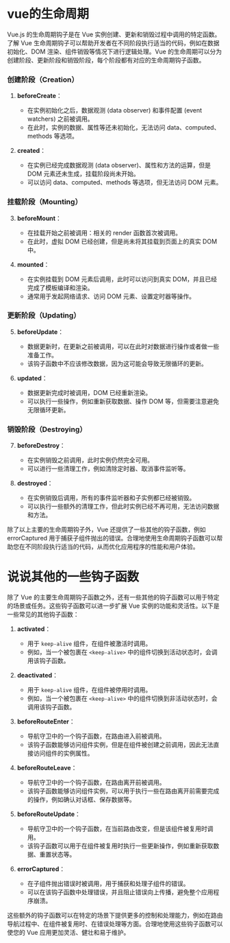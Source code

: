 # vue的生命周期

Vue.js 的生命周期钩子是在 Vue 实例创建、更新和销毁过程中调用的特定函数。了解 Vue 生命周期钩子可以帮助开发者在不同阶段执行适当的代码，例如在数据初始化、DOM 渲染、组件销毁等情况下进行逻辑处理。Vue 的生命周期可以分为创建阶段、更新阶段和销毁阶段，每个阶段都有对应的生命周期钩子函数。

### 创建阶段（Creation）
1. **beforeCreate**：
   - 在实例初始化之后，数据观测 (data observer) 和事件配置 (event watchers) 之前被调用。
   - 在此时，实例的数据、属性等还未初始化，无法访问 data、computed、methods 等选项。

2. **created**：
   - 在实例已经完成数据观测 (data observer)、属性和方法的运算，但是 DOM 元素还未生成，挂载阶段尚未开始。
   - 可以访问 data、computed、methods 等选项，但无法访问 DOM 元素。

### 挂载阶段（Mounting）
3. **beforeMount**：
   - 在挂载开始之前被调用：相关的 render 函数首次被调用。
   - 在此时，虚拟 DOM 已经创建，但是尚未将其挂载到页面上的真实 DOM 中。

4. **mounted**：
   - 在实例挂载到 DOM 元素后调用，此时可以访问到真实 DOM，并且已经完成了模板编译和渲染。
   - 通常用于发起网络请求、访问 DOM 元素、设置定时器等操作。

### 更新阶段（Updating）
5. **beforeUpdate**：
   - 数据更新时，在更新之前被调用，可以在此时对数据进行操作或者做一些准备工作。
   - 该钩子函数中不应该修改数据，因为这可能会导致无限循环的更新。

6. **updated**：
   - 数据更新完成时被调用，DOM 已经重新渲染。
   - 可以执行一些操作，例如重新获取数据、操作 DOM 等，但需要注意避免无限循环更新。

### 销毁阶段（Destroying）
7. **beforeDestroy**：
   - 在实例销毁之前调用，此时实例仍然完全可用。
   - 可以进行一些清理工作，例如清除定时器、取消事件监听等。

8. **destroyed**：
   - 在实例销毁后调用，所有的事件监听器和子实例都已经被销毁。
   - 可以执行一些额外的清理工作，但此时实例已经不再可用，无法访问数据和方法。

除了以上主要的生命周期钩子外，Vue 还提供了一些其他的钩子函数，例如 errorCaptured 用于捕获子组件抛出的错误。合理地使用生命周期钩子函数可以帮助您在不同阶段执行适当的代码，从而优化应用程序的性能和用户体验。

# 说说其他的一些钩子函数

除了 Vue 的主要生命周期钩子函数之外，还有一些其他的钩子函数可以用于特定的场景或任务。这些钩子函数可以进一步扩展 Vue 实例的功能和灵活性。以下是一些常见的其他钩子函数：

1. **activated**：
   - 用于 `keep-alive` 组件，在组件被激活时调用。
   - 例如，当一个被包裹在 `<keep-alive>` 中的组件切换到活动状态时，会调用该钩子函数。

2. **deactivated**：
   - 用于 `keep-alive` 组件，在组件被停用时调用。
   - 例如，当一个被包裹在 `<keep-alive>` 中的组件切换到非活动状态时，会调用该钩子函数。

3. **beforeRouteEnter**：
   - 导航守卫中的一个钩子函数，在路由进入前被调用。
   - 该钩子函数能够访问组件实例，但是在组件被创建之前调用，因此无法直接访问组件的实例属性。

4. **beforeRouteLeave**：
   - 导航守卫中的一个钩子函数，在路由离开前被调用。
   - 该钩子函数能够访问组件实例，可以用于执行一些在路由离开前需要完成的操作，例如确认对话框、保存数据等。

5. **beforeRouteUpdate**：
   - 导航守卫中的一个钩子函数，在当前路由改变，但是该组件被复用时调用。
   - 该钩子函数可以用于在组件被复用时执行一些更新操作，例如重新获取数据、重置状态等。

6. **errorCaptured**：
   - 在子组件抛出错误时被调用，用于捕获和处理子组件的错误。
   - 可以在该钩子函数中处理错误，并且阻止错误向上传播，避免整个应用程序崩溃。

这些额外的钩子函数可以在特定的场景下提供更多的控制和处理能力，例如在路由导航过程中、在组件被复用时、在错误处理等方面。合理地使用这些钩子函数可以使您的 Vue 应用更加灵活、健壮和易于维护。

